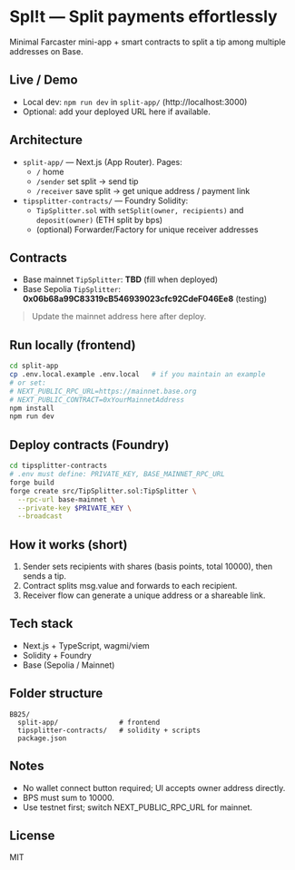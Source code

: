 # Spl!t — Split payments effortlessly

Minimal Farcaster mini-app + smart contracts to split a tip among multiple addresses on Base.

## Live / Demo
- Local dev: `npm run dev` in `split-app/` (http://localhost:3000)
- Optional: add your deployed URL here if available.

## Architecture
- `split-app/` — Next.js (App Router). Pages:
  - `/` home
  - `/sender` set split → send tip
  - `/receiver` save split → get unique address / payment link
- `tipsplitter-contracts/` — Foundry Solidity:
  - `TipSplitter.sol` with `setSplit(owner, recipients)` and `deposit(owner)` (ETH split by bps)
  - (optional) Forwarder/Factory for unique receiver addresses

## Contracts
- Base mainnet `TipSplitter`: **TBD** (fill when deployed)
- Base Sepolia `TipSplitter`: **0x06b68a99C83319cB546939023cfc92CdeF046Ee8** (testing)

> Update the mainnet address here after deploy.

## Run locally (frontend)
```bash
cd split-app
cp .env.local.example .env.local   # if you maintain an example
# or set:
# NEXT_PUBLIC_RPC_URL=https://mainnet.base.org
# NEXT_PUBLIC_CONTRACT=0xYourMainnetAddress
npm install
npm run dev
```

## Deploy contracts (Foundry)
```bash
cd tipsplitter-contracts
# .env must define: PRIVATE_KEY, BASE_MAINNET_RPC_URL
forge build
forge create src/TipSplitter.sol:TipSplitter \
  --rpc-url base-mainnet \
  --private-key $PRIVATE_KEY \
  --broadcast
```

## How it works (short)
1. Sender sets recipients with shares (basis points, total 10000), then sends a tip.
2. Contract splits msg.value and forwards to each recipient.
3. Receiver flow can generate a unique address or a shareable link.

## Tech stack
- Next.js + TypeScript, wagmi/viem
- Solidity + Foundry
- Base (Sepolia / Mainnet)

## Folder structure
```
BB25/
  split-app/               # frontend
  tipsplitter-contracts/   # solidity + scripts
  package.json
```

## Notes
- No wallet connect button required; UI accepts owner address directly.
- BPS must sum to 10000.
- Use testnet first; switch NEXT_PUBLIC_RPC_URL for mainnet.

## License
MIT
